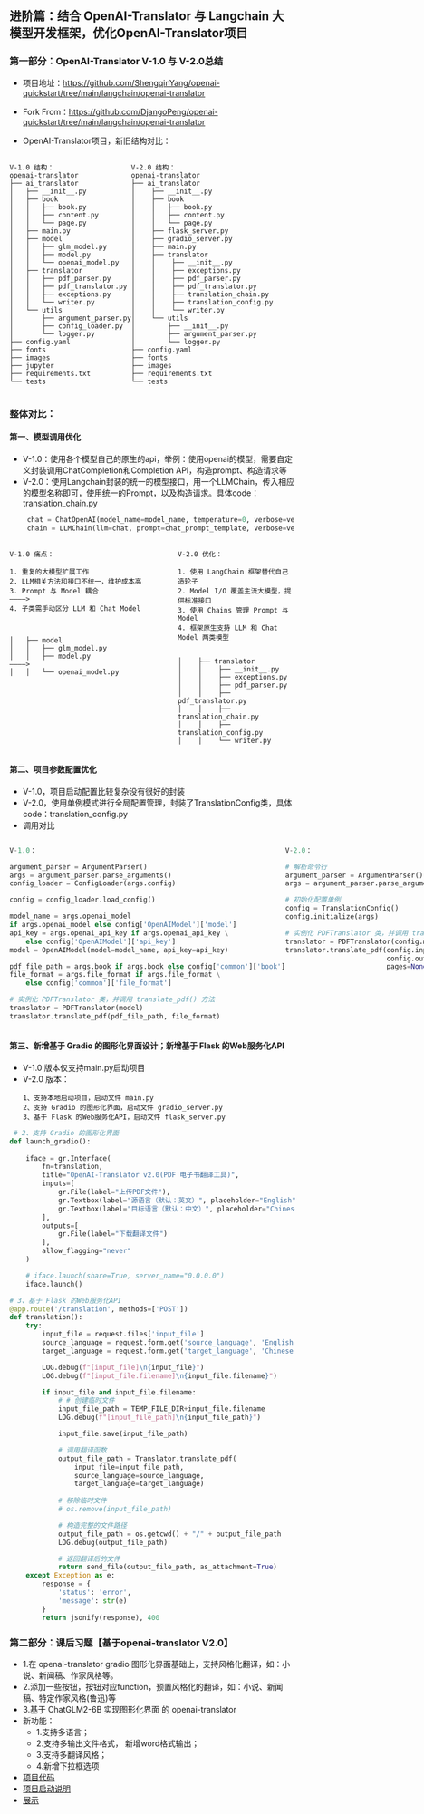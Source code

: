 ## 进阶篇：结合 OpenAI-Translator 与 Langchain 大模型开发框架，优化OpenAI-Translator项目
### 第一部分：OpenAI-Translator V-1.0 与 V-2.0总结
- 项目地址：https://github.com/ShengqinYang/openai-quickstart/tree/main/langchain/openai-translator
- Fork From：https://github.com/DjangoPeng/openai-quickstart/tree/main/langchain/openai-translator

- OpenAI-Translator项目，新旧结构对比：

<div style="display: flex; ">
<div style="flex-grow: 0;">


```plaintext 
V-1.0 结构：
openai-translator
├── ai_translator
│   ├── __init__.py
│   ├── book
│   │   ├── book.py
│   │   ├── content.py
│   │   └── page.py
│   ├── main.py
│   ├── model
│   │   ├── glm_model.py
│   │   ├── model.py
│   │   └── openai_model.py
│   ├── translator
│   │   ├── pdf_parser.py
│   │   ├── pdf_translator.py
│   │   ├── exceptions.py
│   │   └── writer.py
│   └── utils
│       ├── argument_parser.py
│       ├── config_loader.py
│       └── logger.py
├── config.yaml
├── fonts
├── images
├── jupyter
├── requirements.txt
└── tests
```  
 </div>

<div style="flex-grow: 0;">

```plaintext
V-2.0 结构：
openai-translator
├── ai_translator
│    ├── __init__.py
│    ├── book
│    │   ├── book.py
│    │   ├── content.py
│    │   └── page.py
│    ├── flask_server.py
│    ├── gradio_server.py
│    ├── main.py
│    ├── translator
│    │    ├── __init__.py
│    │    ├── exceptions.py
│    │    ├── pdf_parser.py
│    │    ├── pdf_translator.py
│    │    ├── translation_chain.py
│    │    ├── translation_config.py
│    │    └── writer.py
│    └── utils
│        ├── __init__.py
│        ├── argument_parser.py
│        └── logger.py
├── config.yaml
├── fonts
├── images
├── requirements.txt
└── tests
```

</div>
</div>

### 整体对比：
#### 第一、模型调用优化
* V-1.0：使用各个模型自己的原生的api，举例：使用openai的模型，需要自定义封装调用ChatCompletion和Completion API，构造prompt、构造请求等
* V-2.0：使用Langchain封装的统一的模型接口，用一个LLMChain，传入相应的模型名称即可，使用统一的Prompt，以及构造请求。具体code：translation_chain.py
  ```python
   chat = ChatOpenAI(model_name=model_name, temperature=0, verbose=verbose)  
   chain = LLMChain(llm=chat, prompt=chat_prompt_template, verbose=verbose)
  ```

<div style="display: flex;">
<div style="flex-grow: 0;">
 
```plaintext 
V-1.0 痛点：

1. 重复的大模型扩展工作
2. LLM相关方法和接口不统一，维护成本高                
3. Prompt 与 Model 耦合                            ————>
4. 子类需手动区分 LLM 和 Chat Model
         
         
                                  
│   ├── model
│   │   ├── glm_model.py
│   │   ├── model.py                              ————>
│   │   └── openai_model.py



```  
 </div>

<div style="flex-grow: 0;">

```plaintext
V-2.0 优化：

1. 使用 LangChain 框架替代自己造轮子
2. Model I/O 覆盖主流大模型，提供标准接口 
3. 使用 Chains 管理 Prompt 与 Model
4. 框架原生支持 LLM 和 Chat Model 两类模型


│    ├── translator
│    │    ├── __init__.py
│    │    ├── exceptions.py
│    │    ├── pdf_parser.py
│    │    ├── pdf_translator.py
│    │    ├── translation_chain.py
│    │    ├── translation_config.py
│    │    └── writer.py
```
</div>

</div>


#### 第二、项目参数配置优化
- V-1.0，项目启动配置比较复杂没有很好的封装
- V-2.0，使用单例模式进行全局配置管理，封装了TranslationConfig类，具体code：translation_config.py
- 调用对比
<div style="display: flex;">
<div style="flex-grow: 0;">

```python
V-1.0：

argument_parser = ArgumentParser()
args = argument_parser.parse_arguments()
config_loader = ConfigLoader(args.config)

config = config_loader.load_config()

model_name = args.openai_model
if args.openai_model else config['OpenAIModel']['model']
api_key = args.openai_api_key if args.openai_api_key \
    else config['OpenAIModel']['api_key']
model = OpenAIModel(model=model_name, api_key=api_key)

pdf_file_path = args.book if args.book else config['common']['book']
file_format = args.file_format if args.file_format \
    else config['common']['file_format']

# 实例化 PDFTranslator 类，并调用 translate_pdf() 方法
translator = PDFTranslator(model)
translator.translate_pdf(pdf_file_path, file_format)
```
 </div>

<div style="flex-grow: 0;">


```python
V-2.0：

# 解析命令行
argument_parser = ArgumentParser()
args = argument_parser.parse_arguments()

# 初始化配置单例
config = TranslationConfig()
config.initialize(args)    

# 实例化 PDFTranslator 类，并调用 translate_pdf() 方法
translator = PDFTranslator(config.model_name)
translator.translate_pdf(config.input_file, 
                         config.output_file_format, 
                         pages=None)






```
</div>

</div>


#### 第三、新增基于 Gradio 的图形化界面设计；新增基于 Flask 的Web服务化API

- V-1.0 版本仅支持main.py启动项目
- V-2.0 版本：
  ```text
  1、支持本地启动项目，启动文件 main.py
  2、支持 Gradio 的图形化界面，启动文件 gradio_server.py
  3、基于 Flask 的Web服务化API，启动文件 flask_server.py
  ```

```python
 # 2、支持 Gradio 的图形化界面
def launch_gradio():
        
    iface = gr.Interface(
        fn=translation,
        title="OpenAI-Translator v2.0(PDF 电子书翻译工具)",
        inputs=[
            gr.File(label="上传PDF文件"),
            gr.Textbox(label="源语言（默认：英文）", placeholder="English", value="English"),
            gr.Textbox(label="目标语言（默认：中文）", placeholder="Chinese", value="Chinese")
        ],
        outputs=[
            gr.File(label="下载翻译文件")
        ],
        allow_flagging="never"
    )

    # iface.launch(share=True, server_name="0.0.0.0")
    iface.launch()
```

```python
# 3、基于 Flask 的Web服务化API
@app.route('/translation', methods=['POST'])
def translation():
    try:
        input_file = request.files['input_file']
        source_language = request.form.get('source_language', 'English')
        target_language = request.form.get('target_language', 'Chinese')

        LOG.debug(f"[input_file]\n{input_file}")
        LOG.debug(f"[input_file.filename]\n{input_file.filename}")

        if input_file and input_file.filename:
            # # 创建临时文件
            input_file_path = TEMP_FILE_DIR+input_file.filename
            LOG.debug(f"[input_file_path]\n{input_file_path}")

            input_file.save(input_file_path)

            # 调用翻译函数
            output_file_path = Translator.translate_pdf(
                input_file=input_file_path,
                source_language=source_language,
                target_language=target_language)
            
            # 移除临时文件
            # os.remove(input_file_path)

            # 构造完整的文件路径
            output_file_path = os.getcwd() + "/" + output_file_path
            LOG.debug(output_file_path)

            # 返回翻译后的文件
            return send_file(output_file_path, as_attachment=True)
    except Exception as e:
        response = {
            'status': 'error',
            'message': str(e)
        }
        return jsonify(response), 400
```


### 第二部分：课后习题【基于openai-translator V2.0】
  - 1.在 openai-translator gradio 图形化界面基础上，支持风格化翻译，如：小说、新闻稿、作家风格等。
  - 2.添加一些按钮，按钮对应function，预置风格化的翻译，如：小说、新闻稿、特定作家风格(鲁迅)等
  - 3.基于 ChatGLM2-6B 实现图形化界面 的 openai-translator
  - 新功能：
    - 1.支持多语言；
    - 2.支持多输出文件格式， 新增word格式输出；
    - 3.支持多翻译风格；
    - 4.新增下拉框选项
  - [项目代码](../project/langchain_openai_translator/ai_translator/gradio_server.py)
  - [项目启动说明](../project/langchain_openai_translator/README.md)
  - [展示](../resource/homework_openai_translator_v2.0.png)


  

